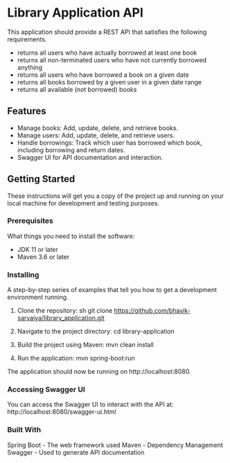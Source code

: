# Library Application API

This application should provide a REST API that satisfies the following requirements.

- returns all users who have actually borrowed at least one book
- returns all non-terminated users who have not currently borrowed anything
- returns all users who have borrowed a book on a given date
- returns all books borrowed by a given user in a given date range
- returns all available (not borrowed) books

## Features

- Manage books: Add, update, delete, and retrieve books.
- Manage users: Add, update, delete, and retrieve users.
- Handle borrowings: Track which user has borrowed which book, including borrowing and return dates.
- Swagger UI for API documentation and interaction.

## Getting Started

These instructions will get you a copy of the project up and running on your local machine for development and testing purposes.

### Prerequisites

What things you need to install the software:

- JDK 11 or later
- Maven 3.6 or later

### Installing

A step-by-step series of examples that tell you how to get a development environment running.

1. Clone the repository:
   sh
   git clone https://github.com/bhavik-sarvaiya/library_application.git

2. Navigate to the project directory:
	cd library-application
	
3. Build the project using Maven:
	mvn clean install

4. Run the application:
	mvn spring-boot:run
	
The application should now be running on http://localhost:8080.

### Accessing Swagger UI
You can access the Swagger UI to interact with the API at: http://localhost:8080/swagger-ui.html
	
### Built With
Spring Boot - The web framework used
Maven - Dependency Management
Swagger - Used to generate API documentation

	
	
	
		
